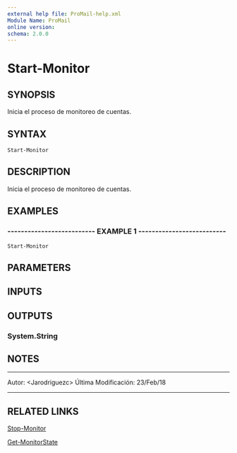 ```yaml
---
external help file: ProMail-help.xml
Module Name: ProMail
online version: 
schema: 2.0.0
---
```


# Start-Monitor

## SYNOPSIS
Inicia el proceso de monitoreo de cuentas.

## SYNTAX

```
Start-Monitor
```

## DESCRIPTION
Inicia el proceso de monitoreo de cuentas.

## EXAMPLES

### -------------------------- EXAMPLE 1 --------------------------
```
Start-Monitor
```

## PARAMETERS

## INPUTS

## OUTPUTS

### System.String

## NOTES
---------------------------------------------------------
Autor: \<Jarodriguezc\>
Última Modificación: 23/Feb/18

---------------------------------------------------------

## RELATED LINKS

[Stop-Monitor](Stop-Monitor)

[Get-MonitorState](Get-MonitorState)


